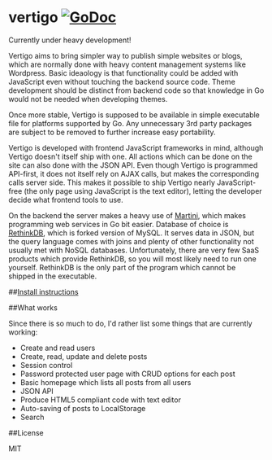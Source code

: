 vertigo [![GoDoc](https://godoc.org/github.com/9uuso/vertigo?status.png)](https://godoc.org/github.com/9uuso/vertigo)
=======

Currently under heavy development!

Vertigo aims to bring simpler way to publish simple websites or blogs, which are normally done with heavy content management systems like Wordpress. Basic ideaology is that functionality could be added with JavaScript even without touching the backend source code. Theme development should be distinct from backend code so that knowledge in Go would not be needed when developing themes.

Once more stable, Vertigo is supposed to be available in simple executable file for platforms supported by Go. Any unnecessary 3rd party packages are subject to be removed to further increase easy portability.

Vertigo is developed with frontend JavaScript frameworks in mind, although Vertigo doesn't itself ship with one. All actions which can be done on the site can also done with the JSON API. Even though Vertigo is programmed API-first, it does not itself rely on AJAX calls, but makes the corresponding calls server side. This makes it possible to ship Vertigo nearly JavaScript-free (the only page using JavaScript is the text editor), letting the developer decide what frontend tools to use.

On the backend the server makes a heavy use of [Martini](http://martini.codegangsta.io/), which makes programming web services in Go bit easier. Database of choice is [RethinkDB](http://rethinkdb.com/), which is forked version of MySQL. It serves data in JSON, but the query language comes with joins and plenty of other functionality not usually met with NoSQL databases. Unfortunately, there are very few SaaS products which provide RethinkDB, so you will most likely need to run one yourself. RethinkDB is the only part of the program which cannot be shipped in the executable.

##[Install instructions](https://github.com/9uuso/vertigo/releases/tag/vertigo-beta)

##What works

Since there is so much to do, I'd rather list some things that are currently working:

- Create and read users
- Create, read, update and delete posts
- Session control
- Password protected user page with CRUD options for each post
- Basic homepage which lists all posts from all users
- JSON API
- Produce HTML5 compliant code with text editor
- Auto-saving of posts to LocalStorage
- Search

##License

MIT